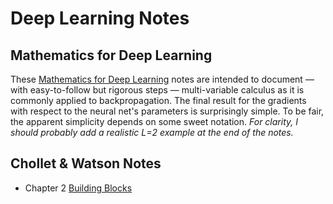 # Deep Learning Notes

## Mathematics for Deep Learning

These [Mathematics for Deep Learning](./mma-notes/MathematicsForDeepLearning.nb.pdf) notes are intended to document &mdash; with easy-to-follow but rigorous steps &mdash; multi-variable calculus as it is commonly applied to backpropagation. The final result for the gradients with respect to the neural net's parameters is surprisingly simple. To be fair, the apparent simplicity depends on some sweet notation. *For clarity, I should probably add a realistic L=2 example at the end of the notes.*

## Chollet &amp; Watson Notes

* Chapter 2 [Building Blocks](./chollet-watson/cw_ch02-building_blocks.py)
